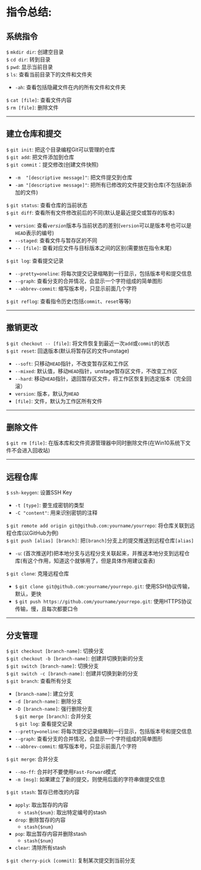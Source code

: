 # 指令总结:
## 系统指令
`$` <kbd>`mkdir dir`</kbd>: 创建空目录  
`$` <kbd>`cd dir`</kbd>: 转到目录  
`$` <kbd>`pwd`</kbd>: 显示当前目录  
`$` <kbd>`ls`</kbd>: 查看当前目录下的文件和文件夹  
  - `-ah`: 查看包括隐藏文件在内的所有文件和文件夹  

`$` <kbd>`cat [file]`</kbd>: 查看文件内容  
`$` <kbd>`rm [file]`</kbd>: 删除文件

---
## 建立仓库和提交
`$` <kbd>`git init`</kbd>: 把这个目录编程Git可以管理的仓库  
`$` <kbd>`git add`</kbd>: 把文件添加到仓库  
`$` <kbd>`git commit`</kbd>：提交修改(创建文件快照)  
  - `-m  "[descriptive message]"`: 把文件提交到仓库
  - `-am "[descriptive message]"`: 把所有已修改的文件提交到仓库(不包括新添加的文件)

`$` <kbd>`git status`</kbd>: 查看仓库的当前状态  
`$` <kbd>`git diff`</kbd>: 查看所有文件修改前后的不同(默认是最近提交或暂存的版本)  
  - `version`</kbd>: 查看<i>`version`</i>版本与当前状态的差别(`version`可以是版本号也可以是`HEAD`表示的编号)  
  - `--staged`: 查看文件与暂存区的不同  
  - `-- [file]`: 查看对应文件与目标版本之间的区别(需要放在指令末尾)  

`$` <kbd>`git log`</kbd>: 查看提交记录  
  - `--pretty=oneline`: 将每次提交记录缩略到一行显示，包括版本号和提交信息
  - `--graph`: 查看分支的合并情况，会显示一个字符组成的简单图形  
  - `--abbrev-commit`: 缩写版本号，只显示前面几个字符

`$` <kbd>`git reflog`</kbd>: 查看指令历史(包括`commit`、`reset`等等)  

---
## 撤销更改
`$` <kbd>`git checkout -- [file]`</kbd>: 将文件恢复到最近一次`add`或`commit`的状态  
`$` <kbd>`git reset`</kbd>: 回退版本(默认将暂存区的文件unstage)  
  - `--soft`: 只移动`HEAD`指针，不改变暂存区和工作区
  - `--mixed`: 默认值，移动`HEAD`指针，unstage暂存区文件，不改变工作区
  - `--hard`: 移动`HEAD`指针，退回暂存区文件，将工作区恢复到选定版本（完全回滚）  
  - `version`: 版本，默认为`HEAD`
  - `[file]`: 文件，默认为工作区所有文件

---
## 删除文件
`$` <kbd>`git rm [file]`</kbd>: 在版本库和文件资源管理器中同时删除文件(在Win10系统下文件不会进入回收站)  

---
## 远程仓库
`$` <kbd>`ssh-keygen`</kbd>: 设置SSH Key  
  - `-t [type]`: 要生成密钥的类型
  - `-C "content"`: 用来识别密钥的注释  

`$` <kbd>`git remote add origin git@github.com:yourname/yourrepo`</kbd>: 将仓库关联到远程仓库(以GitHub为例)  
`$` <kbd>`git push [alias] [branch]`</kbd>: 把`[branch]`分支上的提交推送到远程仓库`[alias]`  
  - `-u`: (首次推送时)把本地分支与远程分支关联起来，并推送本地分支到远程仓库(有这个作用，知道这个就够用了，但是具体作用建议查表)  

`$` <kbd>`git clone`</kbd>: 克隆远程仓库  
  - `$` <kbd>`git clone git@github.com:yourname/yourrepo.git`</kbd>: 使用SSH协议传输，默认，更快  
  - `$` <kbd>`git push https://github.com/yourname/yourrepo.git`</kbd>: 使用HTTPS协议传输，慢，且每次都要口令  

---
## 分支管理
`$` <kbd>`git checkout [branch-name]`</kbd>: 切换分支  
`$` <kbd>`git checkout -b [branch-name]`</kbd>: 创建并切换到新的分支  
`$` <kbd>`git switch [branch-name]`</kbd>: 切换分支  
`$` <kbd>`git switch -c [branch-name]`</kbd>: 创建并切换到新的分支  
`$` <kbd>`git branch`</kbd>: 查看所有分支  
  - `[branch-name]`: 建立分支
  - `-d [branch-name]`: 删除分支
  - `-D [branch-name]`: 强行删除分支  
`$` <kbd>`git merge [branch]`</kbd>: 合并分支  
`$` <kbd>`git log`</kbd>: 查看提交记录  
  - `--pretty=oneline`: 将每次提交记录缩略到一行显示，包括版本号和提交信息
  - `--graph`: 查看分支的合并情况，会显示一个字符组成的简单图形  
  - `--abbrev-commit`: 缩写版本号，只显示前面几个字符

`$` <kbd>`git merge`</kbd>: 合并分支  
  - `--no-ff`: 合并时不要使用`Fast-Forward`模式   
  - `-m [msg]`: 如果建立了新的提交，则使用后面的字符串做提交信息

`$` <kbd>`git stash`</kbd>: 暂存已修改的内容  
  - `apply`: 取出暂存的内容  
    - `stash{$num}`: 取出特定编号的stash  
  - `drop`: 删除暂存的内容  
    - `stash{$num}`  
  - `pop`: 取出暂存内容并删除stash  
    - `stash{$num}`  
  - `clear`: 清除所有stash

`$` <kbd>`git cherry-pick [commit]`</kbd>: 复制某次提交到当前分支  